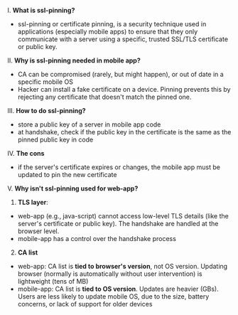 I. **What is ssl-pinning?**
- ssl-pinning or certificate pinning, is a security technique used in applications (especially mobile apps) to ensure that they only communicate with a server using a specific, trusted SSL/TLS certificate or public key.

II. **Why is ssl-pinning needed in mobile app?**
- CA can be compromised (rarely, but might happen), or out of date in a specific mobile OS 
- Hacker can install a fake certificate on a device. Pinning prevents this by rejecting any certificate that doesn't match the pinned one.

III. **How to do ssl-pinning?**
- store a public key of a server in mobile app code
- at handshake, check if the public key in the certificate is the same as the pinned public key in code

IV. **The cons**
- if the server's certificate expires or changes, the mobile app must be updated to pin the new certificate

V. **Why isn't ssl-pinning used for web-app?**
1. **TLS layer**:
- web-app (e.g., java-script) cannot access low-level TLS details (like the server's certificate or public key). The handshake are handled at the browser level.
- mobile-app has a control over the handshake process

2. **CA list**
- web-app: CA list is **tied to browser's version**, not OS version. Updating browser (normally is automatically without user intervention) is lightweight (tens of MB)
- mobile-app: CA list is **tied to OS version**. Updates are heavier (GBs). Users are less likely to update mobile OS, due to the size, battery concerns, or lack of support for older devices
  
